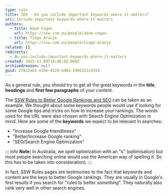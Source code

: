 ```yaml
---
type: rule
title: SEO - Do you include important keywords where it matters?
uri: include-important-keywords-where-it-matters
authors:
  - title: Adam Cogan
    url: https://ssw.com.au/people/adam-cogan
  - title: Tiago Araujo
    url: https://ssw.com.au/people/tiago-araujo
related: []
redirects:
  - do-you-include-important-keywords-where-it-matters
created: 2015-11-09T18:40:02.000Z
archivedreason: null
guid: 2f8c2ab3-e2be-4129-bd8a-1966221cd31d
---
```


As a general rule, you should try to get all the great keywords in the **title**, **headings** and **first few paragraphs** of your content.

<!--endintro-->

The [SSW Rules to Better Google Rankings and SEO](/rules-to-better-google-rankings-and-seo) can be taken as an example. We thought about some keywords people would use if looking for some Google tips and tricks on how to increase your rankings. The words used for the URL were also chosen with Search Engine Optimization in mind. Here are some of the **keywords** we expect to be relevant in searches:

* "Increase Google friendliness"
* "Better/Increase Google ranking"
* "SEO/Search Engine Optimization"

::: info
**Note:** In Australia, we spell optimization with an "s" (optimisation) but most people searching online would use the American way of spelling it. So this has to be taken into consideration).
:::

In fact, SSW Rules pages are testimonies to the fact that keywords and content are the keys to better Google rankings. They are usually in Google's first results if you search for "rules to better *something*". They naturally also rank very well in other search engines.
